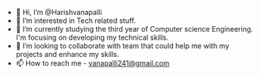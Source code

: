 - 👋 Hi, I’m @Harishvanapalli
- 👀 I’m interested in Tech related stuff.
- 🌱 I’m currently studying the third year of Computer science Engineering. I'm focusing on developing my technical skills.
- 💞️ I’m looking to collaborate with team that could help me with my projects and enhance my skills.
- 📫 How to reach me - vanapalli241@gmail.com

<!---
Harishvanapalli/Harishvanapalli is a ✨ special ✨ repository because its `README.md` (this file) appears on your GitHub profile.
You can click the Preview link to take a look at your changes.
--->
